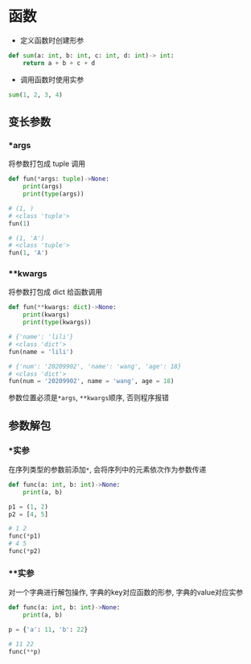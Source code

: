 <!--
 * @Description: 
 * @Version: 1.0
 * @Author: DaLao
 * @Email: dalao@xxx.com
 * @Date: 2021-12-18 21:00:48
 * @LastEditors: dalao
 * @LastEditTime: 2023-04-15 10:59:03
-->


# 函数


- 定义函数时创建形参

```py
def sum(a: int, b: int, c: int, d: int)-> int:
    return a + b + c + d
```


- 调用函数时使用实参

```py
sum(1, 2, 3, 4)
```


## 变长参数


### *args


将参数打包成 tuple 调用

```py
def fun(*args: tuple)->None:
    print(args)
    print(type(args))

# (1, )
# <class 'tuple'>
fun(1)

# (1, 'A')
# <class 'tuple'>
fun(1, 'A')
```


### **kwargs


将参数打包成 dict 给函数调用

```py
def fun(**kwargs: dict)->None:
    print(kwargs)
    print(type(kwargs))

# {'name': 'lili'}
# <class 'dict'>
fun(name = 'lili')

# {'num': '20209902', 'name': 'wang', 'age': 18}
# <class 'dict'>
fun(num = '20209902', name = 'wang', age = 18)
```

参数位置必须是`*args`, `**kwargs`顺序, 否则程序报错



## 参数解包


### *实参

在序列类型的参数前添加`*`, 会将序列中的元素依次作为参数传递

```py
def func(a: int, b: int)->None:
    print(a, b)

p1 = (1, 2)
p2 = [4, 5]

# 1 2
func(*p1)
# 4 5
func(*p2)
```



### **实参

对一个字典进行解包操作, 字典的key对应函数的形参, 字典的value对应实参

```py
def func(a: int, b: int)->None:
    print(a, b)

p = {'a': 11, 'b': 22}

# 11 22
func(**p)
```